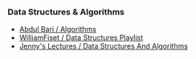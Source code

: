 ### Data Structures & Algorithms
* [Abdul Bari / Algorithms](https://www.youtube.com/playlist?list=PLDN4rrl48XKpZkf03iYFl-O29szjTrs_O)
* [WilliamFiset / Data Structures Playlist](https://www.youtube.com/playlist?list=PLDV1Zeh2NRsB6SWUrDFW2RmDotAfPbeHu)
* [Jenny's Lectures / Data Structures And Algorithms](https://www.youtube.com/playlist?list=PLdo5W4Nhv31bbKJzrsKfMpo_grxuLl8LU)
